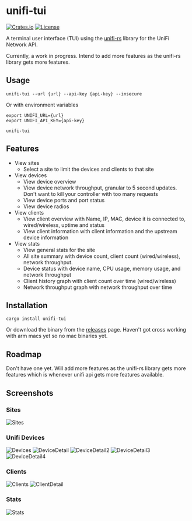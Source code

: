 # unifi-tui

[![Crates.io](https://img.shields.io/crates/v/unifi-tui)](https://crates.io/crates/unifi-tui)
[![License](https://img.shields.io/crates/l/unifi-tui)](LICENSE)


A terminal user interface (TUI) using the [unifi-rs](https://crates.io/crates/unifi-rs) library for the UniFi Network API.

Currently, a work in progress. Intend to add more features as the unifi-rs library gets more features. 


## Usage
```shell
unifi-tui --url {url} --api-key {api-key} --insecure
```

Or with environment variables
```shell
export UNIFI_URL={url}
export UNIFI_API_KEY={api-key}

unifi-tui
```

## Features
- View sites
  - Select a site to limit the devices and clients to that site
- View devices
  - View device overview
  - View device network throughput, granular to 5 second updates. Don't want to kill your controller with too many requests 
  - View device ports and port status
  - View device radios
- View clients
  - View client overview with Name, IP, MAC, device it is connected to, wired/wireless, uptime and status
  - View client information with client information and the upstream device information
- View stats
  - View general stats for the site
  - All site summary with device count, client count (wired/wireless), network throughput.
  - Device status with device name, CPU usage, memory usage, and network throughput
  - Client history graph with client count over time (wired/wireless)
  - Network throughput graph with network throughput over time

## Installation
```shell
cargo install unifi-tui
```

Or download the binary from the [releases](https://github.com/CallumTeesdale/unifi-tui/releases) page. Haven't got cross working with arm macs yet so no mac binaries yet.

## Roadmap
Don't have one yet. Will add more features as the unifi-rs library gets more features which is whenever unifi api gets more features 
available.


## Screenshots
### Sites
![Sites](./doc/sites.png)

### Unifi Devices
![Devices](./doc/devices.png)
![DeviceDetail](./doc/device-overview.png)
![DeviceDetail2](./doc/device-performance.png)
![DeviceDetail3](./doc/device-ports.png)
![DeviceDetail4](./doc/device-radios.png)

### Clients
![Clients](./doc/clients.png)
![ClientDetail](./doc/client-overview.png)

### Stats
![Stats](./doc/stats.png)